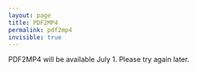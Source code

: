 ```yaml
---
layout: page
title: PDF2MP4
permalink: pdf2mp4
invisible: true
---
```


PDF2MP4 will be available July 1. Please try again later.
